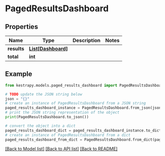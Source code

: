 # PagedResultsDashboard


## Properties

Name | Type | Description | Notes
------------ | ------------- | ------------- | -------------
**results** | [**List[Dashboard]**](Dashboard.md) |  | 
**total** | **int** |  | 

## Example

```python
from kestrapy.models.paged_results_dashboard import PagedResultsDashboard

# TODO update the JSON string below
json = "{}"
# create an instance of PagedResultsDashboard from a JSON string
paged_results_dashboard_instance = PagedResultsDashboard.from_json(json)
# print the JSON string representation of the object
print(PagedResultsDashboard.to_json())

# convert the object into a dict
paged_results_dashboard_dict = paged_results_dashboard_instance.to_dict()
# create an instance of PagedResultsDashboard from a dict
paged_results_dashboard_from_dict = PagedResultsDashboard.from_dict(paged_results_dashboard_dict)
```
[[Back to Model list]](../README.md#documentation-for-models) [[Back to API list]](../README.md#documentation-for-api-endpoints) [[Back to README]](../README.md)


